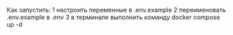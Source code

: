  Как запустить:
1 настроить переменные в .env.example
2 переименовать .env.example в .env
3 в терминале выполнить команду docker compose up -d

